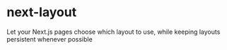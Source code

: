 # next-layout
Let your Next.js pages choose which layout to use, while keeping layouts persistent whenever possible
